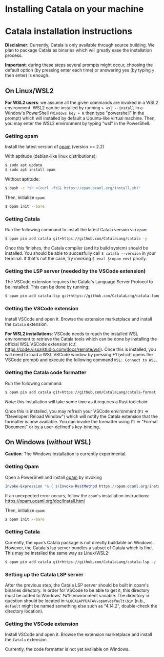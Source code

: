 # Installing Catala on your machine

# Catala installation instructions

**Disclaimer**: Currently, Catala is only available through source
building. We plan to package Catala as binaries which will greatly
ease the installation process.

**Important**: during these steps several prompts might occur, choosing
the default option (by pressing enter each time) or answering yes (by
typing `y` then enter) is enough.

## On Linux/WSL2

**For WSL2 users**: we assume all the given commands are invoked in a
WSL2 environment. WSL2 can be installed by running `> wsl --install`
in a Window's PowerShell (`Windows key + R` then type "powershell" in
the prompt) which will installed by default a Ubuntu-like virtual
machine. Then, you may enter the WSL2 environment by typing "wsl" in
the PowerShell.

### Getting opam

Install the latest version of [opam](https://opam.ocaml.org/doc/Install.html) (version >= 2.2)

With aptitude (debian-like linux distributions):
```bash
$ sudo apt update
$ sudo apt install opam
```
Without aptitude:
```bash
$ bash -c "sh <(curl -fsSL https://opam.ocaml.org/install.sh)"
```

Then, initialize `opam`:
```bash
$ opam init --bare
```

### Getting Catala

Run the following command to install the latest Catala version via `opam`:

```bash
$ opam pin add catala git+https://github.com/CatalaLang/catala -y
```

Once this finishes, the Catala compiler (and its build system) should
be installed. You should be able to succesfully call `$ catala
--version` in your terminal. If that's not the case, try invoking `$
eval $(opam env)` priorly.

### Getting the LSP server (needed by the VSCode extension)

The VSCode extension requires the Catala's Language Server Protocol to be installed.
This can be done by running:

```bash
$ opam pin add catala-lsp git+https://github.com/CatalaLang/catala-language-server -y
```

### Getting the VSCode extension

Install VSCode and open it. Browse the extension marketplace and
install the `Catala` extension.

**For WSL2 installations**: VSCode needs to reach the installed WSL
environment to retrieve the Catala tools which can be done by
installing the official WSL VSCode extension
(c.f. https://code.visualstudio.com/docs/remote/wsl). Once this is
installed, you will need to load a WSL VSCode window by pressing F1
(which opens the VSCode prompt) and execute the following command
`WSL: Connect to WSL`.

### Getting the Catala code formatter

Run the following command:
```bash
$ opam pin add catala git+https://github.com/CatalaLang/catala-format -y
```

_Note_: this installation will take some time as it requires a Rust
toolchain.

Once this is installed, you may refresh your VSCode environment (`F1`
=> "Developer: Reload Window") which will notify the Catala extension
that the formatter is now available. You can invoke the formatter
using `F1` => "Format Document" or by a user-defined's key-binding.

## On Windows (_without_ WSL)

**Caution**: The Windows installation is currently experimental.

### Getting Opam

Open a PowerShell and install
[opam](https://opam.ocaml.org/doc/Install.html) by invoking
```powershell
Invoke-Expression "& { $(Invoke-RestMethod https://opam.ocaml.org/install.ps1) }"
```

If an unexpected error occurs, follow the `opam`'s installation
instructions: https://opam.ocaml.org/doc/Install.html

Then, initialize `opam`:
```bash
$ opam init --bare
```

### Getting Catala

Currently, the `opam`'s Catala package is not directly buildable on
Windows. However, the Catala's lsp server bundles a subset of Catala
which is fine. This may be installed the same way as Linux/WSL2:

```bash
$ opam pin add catala git+https://github.com/CatalaLang/catala-lsp -y
```

### Setting up the Catala LSP server

After the previous step, the Catala LSP server should be built in
opam's binaries directory. In order for VSCode to be able to get it,
this directory must be added to Windows' `PATH` environment variable.
The directory in question should be located in
`%LOCALAPPDATA%\opam\default\bin` (n.b., `default` might be named
something else such as "4.14.2", double-check the directory location).

### Getting the VSCode extension

Install VSCode and open it. Browse the extension marketplace and
install the `Catala` extension.

Currently, the code formatter is not yet available on Windows.
